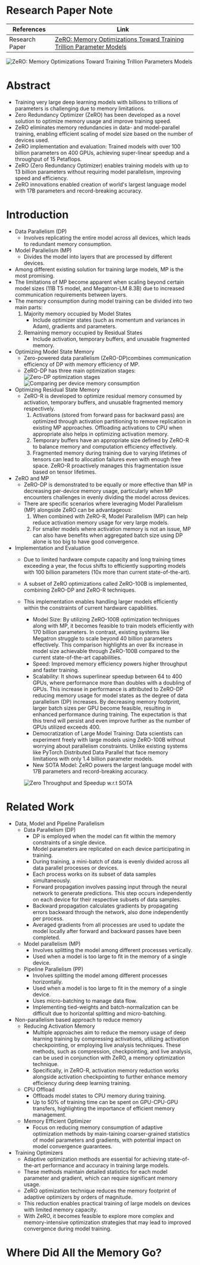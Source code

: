 # Research Paper Note
| References | Link |
| ---- | ---- |
| Research Paper | [ZeRO: Memory Optimizations Toward Training Trillion Parameter Models](https://github.com/Rai-Nabin/Daily-Learning/blob/master/DeepSpeed/pdf/ZeRO.pdf) |

![ZeRO: Memory Optimizations Toward Training Trillion Parameters Models](./images/zero.png)
# Abstract

- Training very large deep learning models with billions to trillions of parameters is challenging due to memory limitations.
- Zero Redundancy Optimizer (ZeRO) has been developed as a novel solution to optimize memory usage and improve training speed.
- ZeRO eliminates memory redundancies in data- and model-parallel training, enabling efficient scaling of model size based on the number of devices used.
- ZeRO implementation and evaluation: Trained models with over 100 billion parameters on 400 GPUs, achieving super-linear speedup and a throughput of 15 Petaflops.
- ZeRO (Zero Redundancy Optimizer) enables training models with up to 13 billion parameters without requiring model parallelism, improving speed and efficiency.
- ZeRO innovations enabled creation of world's largest language model with 17B parameters and record-breaking accuracy.
# Introduction
- Data Parallelism (DP)
	- Involves replicating the entire model across all devices, which leads to redundant memory consumption.
- Model Parallelism (MP)
	- Divides the model into layers that are processed by different devices.
- Among different existing solution for training large models, MP is the most promising.
- The limitations of MP become apparent when scaling beyond certain model sizes (11B T5 model, and Megatron-LM 8.3B) due to increased communication requirements between layers.
- The memory consumption during model training can be divided into two main parts:
	1. Majority memory occupied by Model States
		- Include optimizer states (such as momentum and variances in Adam), gradients and parameters.
	2. Remaining memory occupied by Residual States
		- Include activation, temporary buffers, and unusable fragmented memory.
- Optimizing Model State Memory
	- Zero-powered data parallelism (ZeRO-DP)combines communication efficiency of DP with memory efficiency of MP.
	- ZeRO-DP has three main optimization stages:
	![Zero-DP optimization stages](images/zero-dp.png)
	![Comparing per device memory consumption](./images/per-device-memory-consumption.png)
- Optimizing Residual State Memory
	- ZeRO-R is developed to optimize residual memory consumed by activation, temporary buffers, and unusable fragmented memory respectively.
		1. Activations (stored from forward pass for backward pass) are optimized through activation partitioning to remove replication in existing MP approaches. Offloading activations to CPU when appropriate also helps in optimizing activation memory.
		2. Temporary buffers have an appropriate size defined by ZeRO-R to balance memory and computation efficiency effectively.
		3. Fragmented memory during training due to varying lifetimes of tensors can lead to allocation failures even with enough free space. ZeRO-R proactively manages this fragmentation issue based on tensor lifetimes.
- ZeRO and MP
	- ZeRO-DP is demonstrated to be equally or more effective than MP in decreasing per-device memory usage, particularly when MP encounters challenges in evenly dividing the model across devices.
	- There are specific scenarios where leveraging Model Parallelism (MP) alongside ZeRO can be advantageous:
		1. When combined with ZeRO-R, Model Parallelism (MP) can help reduce activation memory usage for very large models.
		2. For smaller models where activation memory is not an issue, MP can also have benefits when aggregated batch size using DP alone is too big to have good convergence.
- Implementation and Evaluation
	- Due to limited hardware compute capacity and long training times exceeding a year, the focus shifts to efficiently supporting models with 100 billion parameters (10x more than current state-of-the-art).
	- A subset of ZeRO optimizations called ZeRO-100B is implemented, combining ZeRO-DP and ZeRO-R techniques.
	- This implementation enables handling larger models efficiently within the constraints of current hardware capabilities.
		- Model Size: By utilizing ZeRO-100B optimization techniques along with MP, it becomes feasible to train models efficiently with 170 billion parameters. In contrast, existing systems like Megatron struggle to scale beyond 40 billion parameters effectively. This comparison highlights an over 8x increase in model size achievable through ZeRO-100B compared to the current state-of-the-art capabilities.
		- Speed: Improved memory efficiency powers higher throughput and faster training.
		- Scalability: It shows superlinear speedup between 64 to 400 GPUs, where performance more than doubles with a doubling of GPUs. This increase in performance is attributed to ZeRO-DP reducing memory usage for model states as the degree of data parallelism (DP) increases. By decreasing memory footprint, larger batch sizes per GPU become feasible, resulting in enhanced performance during training. The expectation is that this trend will persist and even improve further as the number of GPUs utilized exceeds 400.
		- Democratization of Large Model Training: Data scientists can experiment freely with large models using ZeRO-100B without worrying about parallelism constraints. Unlike existing systems like PyTorch Distributed Data Parallel that face memory limitations with only 1.4 billion parameter models.
		- New SOTA Model: ZeRO powers the largest language model with 17B parameters and record-breaking accuracy.

         ![Zero Throughput and Speedup w.r.t SOTA](./images/zero-throughput.png)
         
         
# Related Work
- Data, Model and Pipeline Parallelism
	- Data Parallelism (DP)
		- DP is employed when the model can fit within the memory constraints of a single device.
		- Model parameters are replicated on each device participating in training.
		- During training, a mini-batch of data is evenly divided across all data parallel processes or devices.
		- Each process works on its subset of data samples simultaneously.
		- Forward propagation involves passing input through the neural network to generate predictions. This step occurs independently on each device for their respective subsets of data samples.
		- Backward propagation calculates gradients by propagating errors backward through the network, also done independently per process.
		- Averaged gradients from all processes are used to update the model locally after forward and backward passes have been completed.
	- Model parallelism (MP)
		- Involves splitting the model among different processes vertically.
		- Used when a model is too large to fit in the memory of a single device.
	- Pipeline Parallelism (PP)
		- Involves splitting the model among different processes horizontally.
		- Used when a model is too large to fit in the memory of a single device.
		- Uses micro-batching to manage data flow.
		- Implementing tied-weights and batch-normalization can be difficult due to horizontal splitting and micro-batching.
- Non-parallelism based approach to reduce memory
	- Reducing Activation Memory
		- Multiple approaches aim to reduce the memory usage of deep learning training by compressing activations, utilizing activation checkpointing, or employing live analysis techniques. These methods, such as compression, checkpointing, and live analysis, can be used in conjunction with ZeRO, a memory optimization technique. 
		- Specifically, in ZeRO-R, activation memory reduction works alongside activation checkpointing to further enhance memory efficiency during deep learning training.
	- CPU Offload
		- Offloads model states to CPU memory during training.
		- Up to 50% of training time can be spent on GPU-CPU-GPU transfers, highlighting the importance of efficient memory management.
	- Memory Efficient Optimizer
		- Focus on reducing memory consumption of adaptive optimization methods by main-taining coarser-grained statistics of model parameters and gradients, with potential impact on model convergence guarantees.
- Training Optimizers
	- Adaptive optimization methods are essential for achieving state-of-the-art performance and accuracy in training large models. 
	- These methods maintain detailed statistics for each model parameter and gradient, which can require significant memory usage. 
	- ZeRO optimization technique reduces the memory footprint of adaptive optimizers by orders of magnitude. 
	- This reduction enables practical training of large models on devices with limited memory capacity. 
	- With ZeRO, it becomes feasible to explore more complex and memory-intensive optimization strategies that may lead to improved convergence during model training.

# Where Did All the Memory Go?
